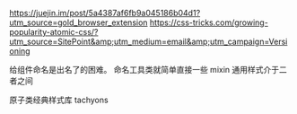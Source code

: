 https://juejin.im/post/5a4387af6fb9a045186b04d1?utm_source=gold_browser_extension
https://css-tricks.com/growing-popularity-atomic-css/?utm_source=SitePoint&amp;utm_medium=email&amp;utm_campaign=Versioning


给组件命名是出名了的困难。
命名工具类就简单直接一些
mixin 通用样式介于二者之间


原子类经典样式库
tachyons
